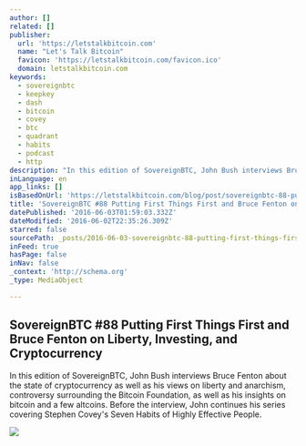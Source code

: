 ```yaml
---
author: []
related: []
publisher:
  url: 'https://letstalkbitcoin.com'
  name: "Let's Talk Bitcoin"
  favicon: 'https://letstalkbitcoin.com/favicon.ico'
  domain: letstalkbitcoin.com
keywords:
  - sovereignbtc
  - keepkey
  - dash
  - bitcoin
  - covey
  - btc
  - quadrant
  - habits
  - podcast
  - http
description: "In this edition of SovereignBTC, John Bush interviews Bruce Fenton about the state of cryptocurrency as well as his views on liberty and anarchism, controversy surrounding the Bitcoin Foundation, as well as his insights on bitcoin and a few altcoins. Before the interview, John continues his series covering Stephen Covey's Seven Habits of Highly Effective People."
inLanguage: en
app_links: []
isBasedOnUrl: 'https://letstalkbitcoin.com/blog/post/sovereignbtc-88-putting-first-things-first-and-bruce-fenton-on-liberty-investing-and-cryptocurrency'
title: 'SovereignBTC #88 Putting First Things First and Bruce Fenton on Liberty, Investing, and Cryptocurrency'
datePublished: '2016-06-03T01:59:03.332Z'
dateModified: '2016-06-02T22:35:26.309Z'
starred: false
sourcePath: _posts/2016-06-03-sovereignbtc-88-putting-first-things-first-and-bruce-fenton.md
inFeed: true
hasPage: false
inNav: false
_context: 'http://schema.org'
_type: MediaObject

---
```

<article style=""><h1>SovereignBTC #88 Putting First Things First and Bruce Fenton on Liberty, Investing, and Cryptocurrency</h1><p>In this edition of SovereignBTC, John Bush interviews Bruce Fenton about the state of cryptocurrency as well as his views on liberty and anarchism, controversy surrounding the Bitcoin Foundation, as well as his insights on bitcoin and a few altcoins. Before the interview, John continues his series covering Stephen Covey's Seven Habits of Highly Effective People.</p><img src="https://letstalkbitcoin.com/files/blogs/1809-8ea757460021f67acc1a8af34d8a17eaf3bea3313e558265e5befc9083a1910e.jpg" /></article>